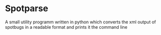 # Spotparse
A small utility programm written in python which converts the xml output of spotbugs in a readable format and prints it the command line
